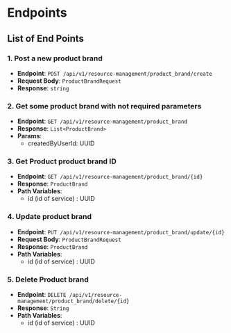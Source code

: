 # Endpoints

## List of End Points

### 1. Post a new product brand

- **Endpoint**: `POST /api/v1/resource-management/product_brand/create`
- **Request Body**: `ProductBrandRequest`
- **Response**: `string`

### 2. Get some product brand with not required parameters

- **Endpoint**: `GET /api/v1/resource-management/product_brand`
- **Response**: `List<ProductBrand>`
- **Params**:
  - createdByUserId: UUID

### 3. Get Product product brand ID

- **Endpoint**: `GET /api/v1/resource-management/product_brand/{id}`
- **Response**: `ProductBrand`
- **Path Variables**:
  - id (id of service) : UUID

### 4. Update product brand

- **Endpoint**: `PUT /api/v1/resource-management/product_brand/update/{id}`
- **Request Body**: `ProductBrandRequest`
- **Response**: `ProductBrand`
- **Path Variables**:
  - id (id of service) : UUID

### 5. Delete Product brand

- **Endpoint**: `DELETE /api/v1/resource-management/product_brand/delete/{id}`
- **Response**: `String`
- **Path Variables**:
  - id (id of service) : UUID
